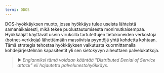 ```yaml
---
termi: DDOS
---
```


DOS-hyökkäyksen muoto, jossa hyökkäys tulee useista lähteistä samanaikaisesti, mikä tekee puolustautumisesta monimutkaisempaa. Hyökkääjät käyttävät usein viruksilla tartutettujen tietokoneiden verkostoja (botnet-verkkoja) lähettämään massiivisia pyyntöjä yhtä kohdetta kohtaan. Tämä strategia tehostaa hyökkäyksen vaikutusta kuormittamalla kohdejärjestelmän kapasiteetit yli sen sietokyvyn aiheuttaen palvelukatkoja.

> ► *Englanniksi tämä voidaan kääntää "Distributed Denial of Service attack" eli hajautettu palvelunestohyökkäys.*